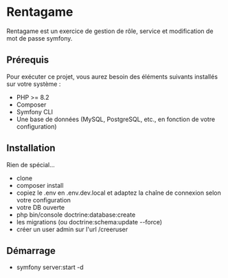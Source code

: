 # Rentagame

Rentagame est un exercice de gestion de rôle, service et modification de mot de passe symfony.

## Prérequis

Pour exécuter ce projet, vous aurez besoin des éléments suivants installés sur votre système :
- PHP >= 8.2
- Composer
- Symfony CLI
- Une base de données (MySQL, PostgreSQL, etc., en fonction de votre configuration)

## Installation

Rien de spécial...
- clone
- composer install
- copiez le .env en .env.dev.local et adaptez la chaîne de connexion selon votre configuration
- votre DB ouverte
- php bin/console doctrine:database:create
- les migrations (ou doctrine:schema:update --force)
- créer un user admin sur l'url /creeruser

## Démarrage

- symfony server:start -d
